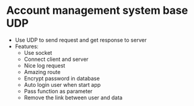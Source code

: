 # Account management system base UDP

- Use UDP to send request and get response to server
- Features:
  - Use socket
  - Connect client and server
  - Nice log request
  - Amazing route 
  - Encrypt password in database
  - Auto login user when start app
  - Pass function as parameter
  - Remove the link between user and data